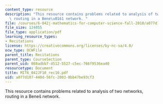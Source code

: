 ```yaml
---
content_type: resource
description: "This resource contains problems related to analysis of two networks,\
  \ routing in a Bene\u0161 network. "
file: /courses/6-042j-mathematics-for-computer-science-fall-2010/a077d107440d56fc20038bb47be93cf3_MIT6_042JF10_rec10.pdf
file_size: 124055
file_type: application/pdf
learning_resource_types:
- Recitations
license: https://creativecommons.org/licenses/by-nc-sa/4.0/
ocw_type: OCWFile
parent_title: Recitations
parent_type: CourseSection
parent_uid: 088adbb7-d512-5527-c5ec-766f9536ea40
resourcetype: Document
title: MIT6_042JF10_rec10.pdf
uid: a077d107-440d-56fc-2003-8bb47be93cf3
---
```

This resource contains problems related to analysis of two networks, routing in a Beneš network. 